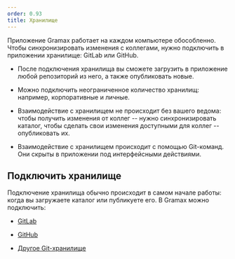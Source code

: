 ```yaml
---
order: 0.93
title: Хранилище
---
```


Приложение Gramax работает на каждом компьютере обособленно. Чтобы синхронизировать изменения с коллегами, нужно подключить в приложении хранилище: GitLab или GitHub.

-  После подключения хранилища вы сможете загрузить в приложение любой репозиторий из него, а также опубликовать новые.

-  Можно подключить неограниченное количество хранилищ: например, корпоративные и личные.

-  Взаимодействие с хранилищем не происходит без вашего ведома: чтобы получить изменения от коллег -- нужно синхронизировать каталог, чтобы сделать свои изменения доступными для коллег -- опубликовать их.

-  Взаимодействие с хранилищем происходит с помощью Git-команд. Они скрыты в приложении под интерфейсными действиями.

## Подключить хранилище

Подключение хранилища обычно происходит в самом начале работы: когда вы загружаете каталог или публикуете его. В Gramax можно подключить:

-  [GitLab](./../en/storage/gitlab)

-  [GitHub](./../en/storage/github)

-  [Другое Git-хранилище](./other-git-storages)